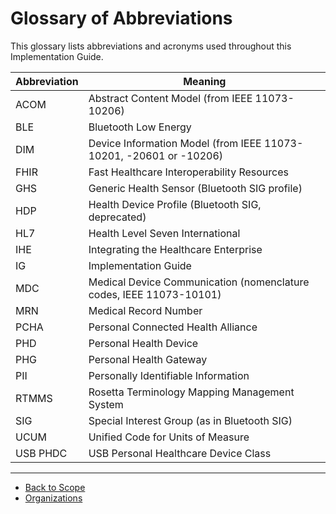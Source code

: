 # Glossary of Abbreviations

This glossary lists abbreviations and acronyms used throughout this Implementation Guide.

| Abbreviation | Meaning                                                                                     |
|--------------|---------------------------------------------------------------------------------------------|
| ACOM         | Abstract Content Model (from IEEE 11073-10206)                                              |
| BLE          | Bluetooth Low Energy                                                                        |
| DIM          | Device Information Model (from IEEE 11073-10201, -20601 or -10206)                          |
| FHIR         | Fast Healthcare Interoperability Resources                                                  |
| GHS          | Generic Health Sensor (Bluetooth SIG profile)                                               |
| HDP          | Health Device Profile (Bluetooth SIG, deprecated)                                           |
| HL7          | Health Level Seven International                                                            |
| IHE          | Integrating the Healthcare Enterprise                                                       |
| IG           | Implementation Guide                                                                        |
| MDC          | Medical Device Communication (nomenclature codes, IEEE 11073-10101)                         |
| MRN          | Medical Record Number                                                                       |
| PCHA         | Personal Connected Health Alliance                                                          |
| PHD          | Personal Health Device                                                                      |
| PHG          | Personal Health Gateway                                                                     |
| PII          | Personally Identifiable Information                                                         |
| RTMMS        | Rosetta Terminology Mapping Management System                                               |
| SIG          | Special Interest Group (as in Bluetooth SIG)                                                |
| UCUM         | Unified Code for Units of Measure                                                           |
| USB PHDC     | USB Personal Healthcare Device Class                                                        |

---

- [Back to Scope](Scope.html)
- [Organizations](Organizations.html)